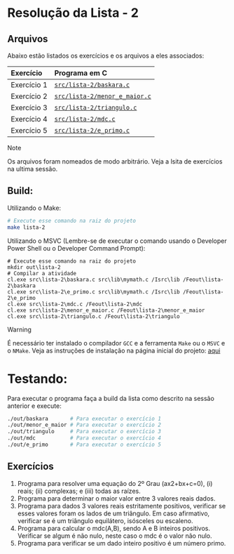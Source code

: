 # Resolução da Lista - 2

## Arquivos
Abaixo estão listados os exercícios e os arquivos a eles associados:

| Exercício | Programa em C |
| :- | :- | 
| Exercício 1 | [`src/lista-2/baskara.c`](/src/lista-2/baskara.c) |
| Exercício 2 | [`src/lista-2/menor_e_maior.c`](/src/lista-2/menor_e_maior.c) |
| Exercício 3 | [`src/lista-2/triangulo.c`](/src/lista-2/triangulo.c) |
| Exercício 4 | [`src/lista-2/mdc.c`](/src/lista-2/mdc.c) |
| Exercício 5 | [`src/lista-2/e_primo.c`](/src/lista-2/e_primo.c) |

> [!NOTE]
> Os arquivos foram nomeados de modo arbitrário.
> Veja a lsita de exercícios na ultima sessão.

## Build:
Utilizando o Make:
```sh
# Execute esse comando na raiz do projeto
make lista-2
```

Utilizando o MSVC (Lembre-se de executar o comando usando o Developer Power Shell ou o Developer Command Prompt):
```pwsh
# Execute esse comando na raiz do projeto
mkdir out\lista-2
# Compilar a atividade
cl.exe src\lista-2\baskara.c src\lib\mymath.c /Isrc\lib /Feout\lista-2\baskara
cl.exe src\lista-2\e_primo.c src\lib\mymath.c /Isrc\lib /Feout\lista-2\e_primo
cl.exe src\lista-2\mdc.c /Feout\lista-2\mdc
cl.exe src\lista-2\menor_e_maior.c /Feout\lista-2\menor_e_maior
cl.exe src\lista-2\triangulo.c /Feout\lista-2\triangulo
```

> [!WARNING]
> É necessário ter instalado o compilador `GCC` e a ferramenta `Make` ou o `MSVC` e o `NMake`.
> Veja as instruções de instalação na página inicial do projeto: [aqui](../README.md/#compiladores)

# Testando:
Para executar o programa faça a build da lista como descrito na sessão anterior e execute:
```bash
./out/baskara       # Para executar o exercício 1
./out/menor_e_maior # Para executar o exercício 2
./out/triangulo     # Para executar o exercício 3
./out/mdc           # Para executar o exercício 4
./out/e_primo       # Para executar o exercício 5
```

## Exercícios
1. Programa para resolver uma equação do 2º Grau (ax2+bx+c=0), (i) reais; (ii) complexas; e (iii) todas as raízes.
2. Programa para determinar o maior valor entre 3 valores reais dados.
3. Programa para dados 3 valores reais estritamente positivos, verificar se esses valores foram os lados de um triângulo.
Em caso afirmativo, verificar se é um triângulo equilátero, isósceles ou escaleno.
4. Programa para calcular o mdc(A,B), sendo A e B inteiros positivos. Verificar se algum é não nulo, neste caso o mdc é o valor não nulo. 
5. Programa para verificar se um dado inteiro positivo é um número primo.
